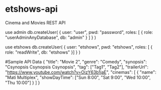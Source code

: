 # etshows-api
Cinema and Movies REST API

use admin
db.createUser(
  {
    user: "user",
    pwd: "password",
    roles: [ { role: "userAdminAnyDatabase", db: "admin" } ]
  }
)

use etshows
db.createUser(
  {
    user: "etshows",
    pwd: "etshows",
    roles: [ { role: "readWrite", db: "etshows" }]
  }
)


#Sample API Data
{
  "title": "Movie 2",
  "genre": "Comedy",
  "synopsis": "Csynopsis Csynopsis Csynopsis",
  "tag": ["Tag1", "Tag2"],
  "trailerUrl": "https://www.youtube.com/watch?v=OizY63b1jaE",
  "cinemas": [
    {
    	"name": "Mati Multiplex",
    	"showDayTime": ["Sun 8:00", "Sat 9:00", "Wed 10:00", "Thu 10:00"]
    }
  ]
}